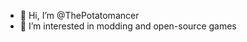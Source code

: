 - 👋 Hi, I’m @ThePotatomancer
- 👀 I’m interested in modding and open-source games


<!---
ThePotatomancer/ThePotatomancer is a ✨ special ✨ repository because its `README.md` (this file) appears on your GitHub profile.
You can click the Preview link to take a look at your changes.


- 💞️ I’m looking to collaborate on ...
- 🌱 I’m currently learning ...
- 📫 How to reach me ...
--->
